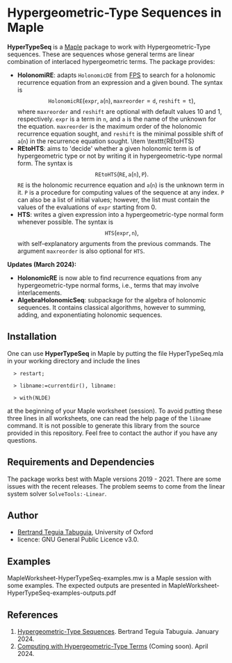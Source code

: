 # Hypergeometric-Type Sequences in Maple

**HyperTypeSeq** is a [Maple](https://www.maplesoft.com/) package to work with Hypergeometric-Type sequences. These are sequences whose general terms are linear combination of interlaced hypergeometric terms. The package provides:

- **HolonomiRE**: adapts $\texttt{HolonomicDE}$ from [FPS](https://www.mathematik.uni-kassel.de/~bteguia/FPS_webpage/FPS.htm) to search for a holonomic recurrence equation from an expression and a given bound. The syntax is
    $$\texttt{HolonomicRE}(\texttt{expr},\texttt{a}(\texttt{n}),\texttt{maxreorder}=\texttt{d},\texttt{reshift}=\texttt{t}),$$
where $\texttt{maxreorder}$ and $\texttt{reshift}$ are optional with default values $10$ and $1$, respectively. $\texttt{expr}$ is a term in $\texttt{n}$, and $\texttt{a}$ is the name of the unknown for the equation. $\texttt{maxreorder}$ is the maximum order of the holonomic recurrence equation sought, and $\texttt{reshift}$ is the minimal possible shift of $\texttt{a}(\texttt{n})$ in the recurrence equation sought.
    \item \texttt{REtoHTS}
- **REtoHTS**: aims to 'decide' whether a given holonomic term is of hypergeometric type or not by writing it in hypergeometric-type normal form. The syntax is
    $$\texttt{REtoHTS}(\texttt{RE},\texttt{a}(\texttt{n}),\texttt{P}).$$
$\texttt{RE}$ is the holonomic recurrence equation and $\texttt{a}(\texttt{n})$ is the unknown term in it. $\texttt{P}$ is a procedure for computing values of the sequence at any index. $\texttt{P}$ can also be a list of initial values; however, the list must contain the values of the evaluations of $\texttt{expr}$ starting from $0$.
- **HTS**: writes a given expression into a hypergeometric-type normal form whenever possible. The syntax is
    $$\texttt{HTS}(\texttt{expr},\texttt{n}),$$
with self-explanatory arguments from the previous commands. The argument $\texttt{maxreorder}$ is also optional for $\texttt{HTS}$.

**Updates (March 2024):**
- **HolonomicRE** is now able to find recurrence equations from any hypergeometric-type normal forms, i.e., terms that may involve interlacements.
- **AlgebraHolonomicSeq**: subpackage for the algebra of holonomic sequences. It contains classical algorithms, however to summing, adding, and exponentiating holonomic sequences.

## Installation

One can use **HyperTypeSeq** in Maple by putting the file HyperTypeSeq.mla in your working directory and include the lines
```
  > restart;

  > libname:=currentdir(), libname:

  > with(NLDE)
```
at the beginning of your Maple worksheet (session). To avoid putting these three lines in all worksheets, one can read the help page of the $\texttt{libname}$ command. It is not possible to generate this library from the source provided in this repository. Feel free to contact the author if you have any questions.

## Requirements and Dependencies

The package works best with Maple versions 2019 - 2021. There are some issues with the recent releases. The problem seems to come from the linear system solver $\texttt{SolveTools:-Linear}$.

## Author

- [Bertrand Teguia Tabuguia](https://bertrandteguia.com), University of Oxford
- licence: GNU General Public Licence v3.0.

## Examples

MapleWorksheet-HyperTypeSeq-examples.mw is a Maple session with some examples. The expected outputs are presented in MapleWorksheet-HyperTypeSeq-examples-outputs.pdf

## References

1. [Hypergeometric-Type Sequences](https://arxiv.org/abs/2401.00256). Bertrand Teguia Tabuguia. January 2024.
2. [Computing with Hypergeometric-Type Terms](https://) (Coming soon). April 2024.


